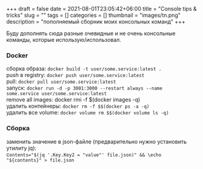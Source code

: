+++ 
draft = false
date = 2021-08-01T23:05:42+06:00
title = "Console tips & tricks"
slug = "" 
tags = []
categories = []
thumbnail = "images/tn.png"
description = "пополняемый сборник моих консольных команд"
+++

Буду дополнять сюда разные очевидные и не очень консольные команды, которые использую/использовал.

### Docker
сборка образа: `docker build -t user/some.service:latest .`  
push в registry:  `docker push user/some.service:latest`  
pull:  `docker pull user/some.service:latest`  
запуск: `docker run -d -p 3001:3000 --restart always --name some.service user/some.service:latest`  
remove all images: docker rmi -f $(docker images -q)  
удалить контейнеры:	`docker rm -f $$(docker ps -a -q)`  
удалить все volume:	`docker volume rm $$(docker volume ls -q)`

### Сборка
заменить значение в json-файле (предварительно нужно установить утилиту jq):  
c`ontents="$(jq '.Key.Key2 = "value"' file.json)" && \echo "${contents}" > file.json`